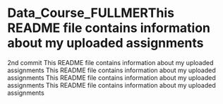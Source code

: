 # Data_Course_FULLMERThis README file contains information about my uploaded assignments
2nd commit
This README file contains information about my uploaded assignments
This README file contains information about my uploaded assignments
This README file contains information about my uploaded assignments
This README file contains information about my uploaded assignments
